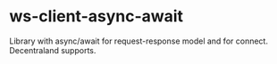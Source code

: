 # ws-client-async-await
Library with async/await for request-response model and for connect. Decentraland supports.
